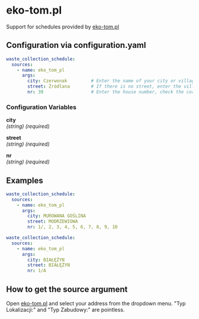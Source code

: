 # eko-tom.pl 

Support for schedules provided by [eko-tom.pl](https://eko-tom.pl/)

## Configuration via configuration.yaml

```yaml
waste_collection_schedule:
  sources:
    - name: eko_tom_pl
      args:
        city: Czerwonak         # Enter the name of your city or village
        street: Źródlana        # If there is no street, enter the village name
        nr: 39                  # Enter the house number, check the correct nr of your home at eko-tom.pl/harmonogramy-odbiorow/
```

### Configuration Variables

**city**  
*(string) (required)*

**street**  
*(string) (required)*

**nr**  
*(string) (required)*

## Examples

```yaml
waste_collection_schedule:
  sources:
    - name: eko_tom_pl
      args:
        city: MUROWANA GOŚLINA
        street: MODRZEWIOWA
        nr: 1/, 2, 3, 4, 5, 6, 7, 8, 9, 10
```

```yaml
waste_collection_schedule:
  sources:
    - name: eko_tom_pl
      args:
        city: BIAŁĘŻYN
        street: BIAŁĘŻYN
        nr: 1/A
```

## How to get the source argument

Open [eko-tom.pl](https://eko-tom.pl/harmonogramy-odbiorow/) and select your address from the dropdown menu. "Typ Lokalizacji:" and "Typ Zabudowy:" are pointless.
